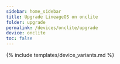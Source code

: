```yaml
---
sidebar: home_sidebar
title: Upgrade LineageOS on onclite
folder: upgrade
permalink: /devices/onclite/upgrade
device: onclite
toc: false
---
```

{% include templates/device_variants.md %}
